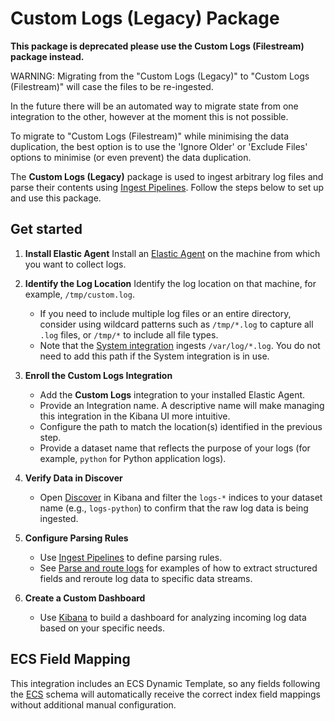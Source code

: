 # Custom Logs (Legacy) Package

**This package is deprecated please use the Custom Logs (Filestream) package instead.**

WARNING: Migrating from the "Custom Logs (Legacy)" to "Custom Logs
(Filestream)" will case the files to be re-ingested.

In the future there will be an automated way to migrate state from one
integration to the other, however at the moment this is not possible.

To migrate to "Custom Logs (Filestream)" while minimising the data
duplication, the best option is to use the 'Ignore Older' or 'Exclude
Files' options to minimise (or even prevent) the data duplication.

The **Custom Logs (Legacy)** package is used to ingest arbitrary log files and parse their contents using [Ingest Pipelines](https://www.elastic.co/guide/en/elasticsearch/reference/current/ingest.html). Follow the steps below to set up and use this package.

## Get started

1. **Install Elastic Agent**
   Install an [Elastic Agent](https://www.elastic.co/guide/en/fleet/current/install-fleet-managed-elastic-agent.html) on the machine from which you want to collect logs.

2. **Identify the Log Location**
   Identify the log location on that machine, for example, `/tmp/custom.log`.
   - If you need to include multiple log files or an entire directory, consider using wildcard patterns such as `/tmp/*.log` to capture all `.log` files, or `/tmp/*` to include all file types.
   - Note that the [System integration](https://docs.elastic.co/en/integrations/system) ingests `/var/log/*.log`. You do not need to add this path if the System integration is in use.

3. **Enroll the Custom Logs Integration**
   - Add the **Custom Logs** integration to your installed Elastic Agent.
   - Provide an Integration name. A descriptive name will make managing this integration in the Kibana UI more intuitive.
   - Configure the path to match the location(s) identified in the previous step.
   - Provide a dataset name that reflects the purpose of your logs (for example, `python` for Python application logs).

4. **Verify Data in Discover**
   - Open [Discover](https://www.elastic.co/guide/en/kibana/current/discover.html) in Kibana and filter the `logs-*` indices to your dataset name (e.g., `logs-python`) to confirm that the raw log data is being ingested.

5. **Configure Parsing Rules**
   - Use [Ingest Pipelines](https://www.elastic.co/guide/en/elasticsearch/reference/current/ingest.html) to define parsing rules.
   - See [Parse and route logs](https://www.elastic.co/guide/en/serverless/current/observability-parse-log-data.html) for examples of how to extract structured fields and reroute log data to specific data streams.

6. **Create a Custom Dashboard**
   - Use [Kibana](https://www.elastic.co/guide/en/kibana/current/create-a-dashboard-of-panels-with-web-server-data.html) to build a dashboard for analyzing incoming log data based on your specific needs.

## ECS Field Mapping

This integration includes an ECS Dynamic Template, so any fields following the [ECS](https://www.elastic.co/guide/en/ecs/current/index.html) schema will automatically receive the correct index field mappings without additional manual configuration.
